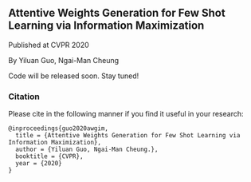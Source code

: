 ## Attentive Weights Generation for Few Shot Learning via Information Maximization

Published at CVPR 2020

By Yiluan Guo, Ngai-Man Cheung

Code will be released soon. Stay tuned!

### Citation
Please cite in the following manner if you find it useful in your research:
```
@inproceedings{guo2020awgim,
  title = {Attentive Weights Generation for Few Shot Learning via Information Maximization},
  author = {Yiluan Guo, Ngai-Man Cheung.},
  booktitle = {CVPR},
  year = {2020}
}
```